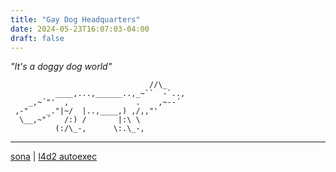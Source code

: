 ```yaml
---
title: "Gay Dog Headquarters"
date: 2024-05-23T16:07:03-04:00
draft: false
---
```


_"It's a doggy dog world"_  

```
                               //\_     
          ____,...,______..,_~``  -`.., 
    _,~´"'  ,               .    ,~--´  
 ,-"    _."|~/  |..,____,) ,/,,"'       
  \__,~"´   /:) /       |:\ \           
          (:/\_-,      \:.\_-,  
```
----------------

[sona](furry/) | [l4d2 autoexec](auto/)

 
